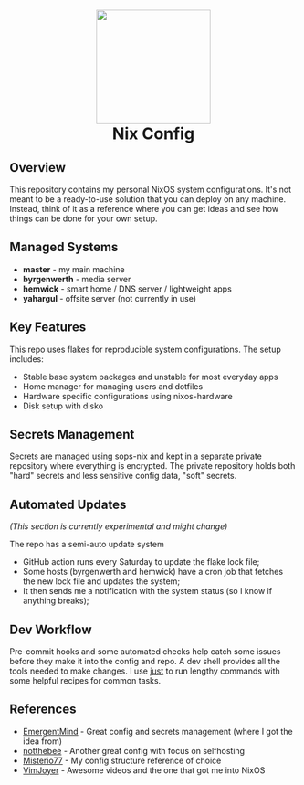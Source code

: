 <div align="center">
<h1>
<img width="200" src="https://github.com/NixOS/nixos-artwork/blob/master/logo/nix-snowflake-colours.svg" />
<br>
Nix Config
</h1>
</div>

## Overview

This repository contains my personal NixOS system configurations. It's not meant to be a ready-to-use solution that you can deploy on any machine. Instead, think of it as a reference where you can get ideas and see how things can be done for your own setup.

## Managed Systems

- **master** - my main machine
- **byrgenwerth** - media server
- **hemwick** - smart home / DNS server / lightweight apps
- **yahargul** - offsite server (not currently in use)

## Key Features

This repo uses flakes for reproducible system configurations. The setup includes:

- Stable base system packages and unstable for most everyday apps
- Home manager for managing users and dotfiles
- Hardware specific configurations using nixos-hardware
- Disk setup with disko

## Secrets Management

Secrets are managed using sops-nix and kept in a separate private repository where everything is encrypted. The private repository holds both "hard" secrets and less sensitive config data, "soft" secrets.

## Automated Updates

*(This section is currently experimental and might change)*

The repo has a semi-auto update system
- GitHub action runs every Saturday to update the flake lock file;
- Some hosts (byrgenwerth and hemwick) have a cron job that fetches the new lock file and updates the system;
- It then sends me a notification with the system status (so I know if anything breaks);

## Dev Workflow
Pre-commit hooks and some automated checks help catch some issues before they make it into the config and repo. A dev shell provides all the tools needed to make changes.
I use [just](https://github.com/casey/just) to run lengthy commands with some helpful recipes for common tasks.

## References

- [EmergentMind](https://github.com/EmergentMind/nix-config) - Great config and secrets management (where I got the idea from)
- [notthebee](https://github.com/notthebee/nix-config/) - Another great config with focus on selfhosting
- [Misterio77](https://github.com/Misterio77/nix-starter-configs) - My config structure reference of choice
- [VimJoyer](https://github.com/vimjoyer) - Awesome videos and the one that got me into NixOS
